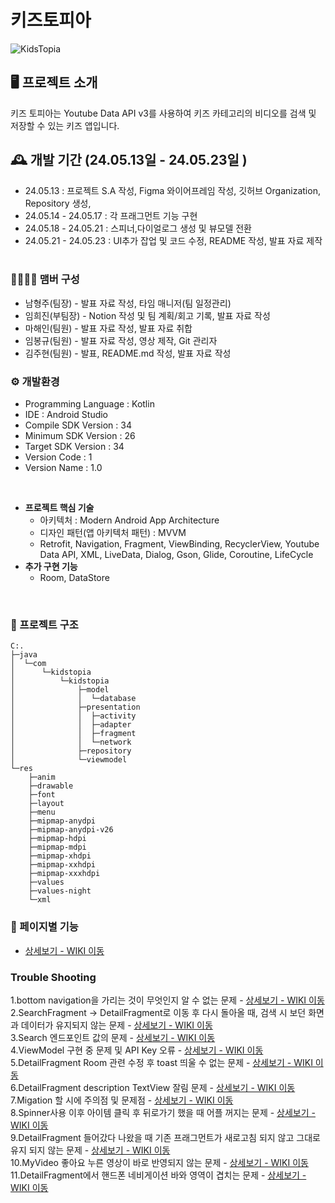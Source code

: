  # 키즈토피아

 ![KidsTopia](https://teamsparta.notion.site/image/https%3A%2F%2Fprod-files-secure.s3.us-west-2.amazonaws.com%2F83c75a39-3aba-4ba4-a792-7aefe4b07895%2F229a2f81-ed93-4c8c-a162-d7622d53dc88%2FUntitled.png?table=block&id=6fff48e4-0ee1-4940-9e24-649bd89905b8&spaceId=83c75a39-3aba-4ba4-a792-7aefe4b07895&width=2000&userId=&cache=v2)

## 🖥️ 프로젝트 소개
키즈 토피아는 Youtube Data API v3를 사용하여 키즈 카테고리의 비디오를 검색 및 저장할 수 있는 키즈 앱입니다.

## 🕰️ 개발 기간 (24.05.13일 - 24.05.23일 )
+ 24.05.13 : 프로젝트 S.A 작성, Figma 와이어프레임 작성, 깃허브 Organization, Repository 생성,
+ 24.05.14 - 24.05.17 : 각 프래그먼트 기능 구현
+ 24.05.18 - 24.05.21 : 스피너,다이얼로그 생성 및 뷰모델 전환
+ 24.05.21 - 24.05.23 : UI추가 잡업 및 코드 수정, README 작성, 발표 자료 제작
<br><br> 
### 👨‍👨‍👧‍👦 맴버 구성
+ 남형주(팀장) - 발표 자료 작성, 타임 매니저(팀 일정관리)
+ 임희진(부팀장) - Notion 작성 및 팀 계획/회고 기록, 발표 자료 작성
+ 마해인(팀원) - 발표 자료 작성, 발표 자료 취합
+ 임봉규(팀원) - 발표 자료 작성, 영상 제작, Git 관리자
+ 김주현(팀원) - 발표, README.md 작성, 발표 자료 작성

### ⚙️ 개발환경
+ Programming Language : Kotlin
+ IDE : Android Studio
+ Compile SDK Version : 34
+ Minimum SDK Version : 26
+ Target SDK Version : 34
+ Version Code : 1
+ Version Name : 1.0

<br>

- **프로젝트 핵심 기술**
    - 아키텍처 : Modern Android App Architecture
    - 디자인 패턴(앱 아키텍처 패턴) : MVVM
    - Retrofit, Navigation, Fragment, ViewBinding, RecyclerView, Youtube Data API, XML, LiveData, Dialog, Gson, Glide, Coroutine, LifeCycle
- **추가 구현 기능**
    - Room, DataStore

<br>

### 📖 프로젝트 구조

```
C:.
├─java
│  └─com
│      └─kidstopia
│          └─kidstopia
│              ├─model
│              │  └─database
│              ├─presentation
│              │  ├─activity
│              │  ├─adapter
│              │  ├─fragment
│              │  └─network
│              ├─repository
│              └─viewmodel
└─res
    ├─anim
    ├─drawable
    ├─font
    ├─layout
    ├─menu
    ├─mipmap-anydpi
    ├─mipmap-anydpi-v26
    ├─mipmap-hdpi
    ├─mipmap-mdpi
    ├─mipmap-xhdpi
    ├─mipmap-xxhdpi
    ├─mipmap-xxxhdpi
    ├─values
    ├─values-night
    └─xml  
```


### 🔎 페이지별 기능 
 - <a href = "">상세보기 - WIKI 이동</a><br>

### Trouble Shooting
1.bottom navigation을 가리는 것이 무엇인지 알 수 없는 문제 - <a href = "https://github.com/Kid-Topia/KidsTopia/wiki/bottom-navigation%EC%9D%84-%EA%B0%80%EB%A6%AC%EB%8A%94-%EA%B2%83%EC%9D%B4-%EB%AC%B4%EC%97%87%EC%9D%B8%EC%A7%80-%EC%95%8C-%EC%88%98-%EC%97%86%EB%8A%94-%EB%AC%B8%EC%A0%9C">상세보기 - WIKI 이동</a><br>
2.SearchFragment → DetailFragment로 이동 후 다시 돌아올 때, 검색 시 보던 화면과 데이터가 유지되지 않는 문제 - <a href = "https://github.com/Kid-Topia/KidsTopia/wiki/SearchFragment-%E2%86%92-DetailFragment%EB%A1%9C-%EC%9D%B4%EB%8F%99-%ED%9B%84-%EB%8B%A4%EC%8B%9C-%EB%8F%8C%EC%95%84%EC%98%AC-%EB%95%8C,-%EA%B2%80%EC%83%89-%EC%8B%9C-%EB%B3%B4%EB%8D%98-%ED%99%94%EB%A9%B4%EA%B3%BC-%EB%8D%B0%EC%9D%B4%ED%84%B0%EA%B0%80-%EC%9C%A0%EC%A7%80%EB%90%98%EC%A7%80-%EC%95%8A%EB%8A%94-%EB%AC%B8%EC%A0%9C">상세보기 - WIKI 이동</a><br>
3.Search 엔드포인트 값의 문제 - <a href = "https://github.com/Kid-Topia/KidsTopia/wiki/Search-%EC%97%94%EB%93%9C%ED%8F%AC%EC%9D%B8%ED%8A%B8-%EA%B0%92%EC%9D%98-%EB%AC%B8%EC%A0%9C">상세보기 - WIKI 이동</a><br>
4.ViewModel 구현 중 문제 및 API Key 오류 - <a href = "https://github.com/Kid-Topia/KidsTopia/wiki/ViewModel-%EA%B5%AC%ED%98%84-%EC%A4%91-%EB%AC%B8%EC%A0%9C-%EB%B0%8F-API-Key-%EC%98%A4%EB%A5%98">상세보기 - WIKI 이동</a><br>
5.DetailFragment Room 관련 수정 후 toast 띄울 수 없는 문제 - <a href = "https://github.com/Kid-Topia/KidsTopia/wiki/DetailFragment-Room-%EA%B4%80%EB%A0%A8-%EC%88%98%EC%A0%95-%ED%9B%84-toast-%EB%9D%84%EC%9A%B8-%EC%88%98-%EC%97%86%EB%8A%94-%EB%AC%B8%EC%A0%9C">상세보기 - WIKI 이동</a><br>
6.DetailFragment description TextView 잘림 문제 - <a href = "https://github.com/Kid-Topia/KidsTopia/wiki/DetailFragment-description-TextView-%EC%9E%98%EB%A6%BC-%EB%AC%B8%EC%A0%9C">상세보기 - WIKI 이동</a><br>
7.Migation 할 시에 주의점 및 문제점 - <a href = "https://github.com/Kid-Topia/KidsTopia/wiki/Migation-%ED%95%A0-%EC%8B%9C%EC%97%90-%EC%A3%BC%EC%9D%98%EC%A0%90-%EB%B0%8F-%EB%AC%B8%EC%A0%9C%EC%A0%90">상세보기 - WIKI 이동</a><br>
8.Spinner사용 이후 아이템 클릭 후 뒤로가기 했을 때 어플 꺼지는 문제 - <a href = "https://github.com/Kid-Topia/KidsTopia/wiki/Spinner%EC%82%AC%EC%9A%A9-%EC%9D%B4%ED%9B%84-%EC%95%84%EC%9D%B4%ED%85%9C-%ED%81%B4%EB%A6%AD-%ED%9B%84-%EB%92%A4%EB%A1%9C%EA%B0%80%EA%B8%B0-%ED%96%88%EC%9D%84-%EB%95%8C-%EC%96%B4%ED%94%8C-%EA%BA%BC%EC%A7%80%EB%8A%94-%EB%AC%B8%EC%A0%9C">상세보기 - WIKI 이동</a><br>
9.DetailFragment 들어갔다 나왔을 때 기존 프래그먼트가 새로고침 되지 않고 그대로 유지 되지 않는 문제 - <a href = "https://github.com/Kid-Topia/KidsTopia/wiki/DetailFragment-%EB%93%A4%EC%96%B4%EA%B0%94%EB%8B%A4-%EB%82%98%EC%99%94%EC%9D%84-%EB%95%8C-%EA%B8%B0%EC%A1%B4-%ED%94%84%EB%9E%98%EA%B7%B8%EB%A8%BC%ED%8A%B8%EA%B0%80-%EC%83%88%EB%A1%9C%EA%B3%A0%EC%B9%A8-%EB%90%98%EC%A7%80-%EC%95%8A%EA%B3%A0-%EA%B7%B8%EB%8C%80%EB%A1%9C-%EC%9C%A0%EC%A7%80-%EB%90%98%EC%A7%80-%EC%95%8A%EB%8A%94-%EB%AC%B8%EC%A0%9C">상세보기 - WIKI 이동</a><br>
10.MyVideo 좋아요 누른 영상이 바로 반영되지 않는 문제 - <a href = "https://github.com/Kid-Topia/KidsTopia/wiki/MyVideo-%EC%A2%8B%EC%95%84%EC%9A%94-%EB%88%84%EB%A5%B8-%EC%98%81%EC%83%81%EC%9D%B4-%EB%B0%94%EB%A1%9C-%EB%B0%98%EC%98%81%EB%90%98%EC%A7%80-%EC%95%8A%EB%8A%94-%EB%AC%B8%EC%A0%9C">상세보기 - WIKI 이동</a><br>
11.DetailFragment에서 핸드폰 네비게이션 바와 영역이 겹치는 문제 - <a href = "https://github.com/Kid-Topia/KidsTopia/wiki/DetailFragment%EC%97%90%EC%84%9C-%ED%95%B8%EB%93%9C%ED%8F%B0-%EB%84%A4%EB%B9%84%EA%B2%8C%EC%9D%B4%EC%85%98-%EB%B0%94%EC%99%80-%EC%98%81%EC%97%AD%EC%9D%B4-%EA%B2%B9%EC%B9%98%EB%8A%94-%EB%AC%B8%EC%A0%9C">상세보기 - WIKI 이동</a><br>
